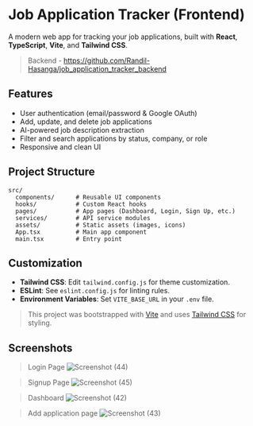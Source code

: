 # Job Application Tracker (Frontend)

A modern web app for tracking your job applications, built with **React**, **TypeScript**, **Vite**, and **Tailwind CSS**.
> Backend - https://github.com/Randil-Hasanga/job_application_tracker_backend

## Features

- User authentication (email/password & Google OAuth)
- Add, update, and delete job applications
- AI-powered job description extraction
- Filter and search applications by status, company, or role
- Responsive and clean UI

## Project Structure

```
src/
  components/      # Reusable UI components
  hooks/           # Custom React hooks
  pages/           # App pages (Dashboard, Login, Sign Up, etc.)
  services/        # API service modules
  assets/          # Static assets (images, icons)
  App.tsx          # Main app component
  main.tsx         # Entry point
```

## Customization

- **Tailwind CSS**: Edit `tailwind.config.js` for theme customization.
- **ESLint**: See `eslint.config.js` for linting rules.
- **Environment Variables**: Set `VITE_BASE_URL` in your `.env` file.


> This project was bootstrapped with [Vite](https://vitejs.dev/) and uses [Tailwind CSS](https://tailwindcss.com/) for styling.

## Screenshots


> Login Page
![Screenshot (44)](https://github.com/user-attachments/assets/577a7e86-7b02-4c52-a36d-d524471b6cfc)

> Signup Page
![Screenshot (45)](https://github.com/user-attachments/assets/bbfbac26-3b32-4179-a7ba-e5c3c1ba904f)

> Dashboard
![Screenshot (42)](https://github.com/user-attachments/assets/2b400fb2-26bd-43bc-a9bb-4eed1e26f893)

> Add application page
![Screenshot (43)](https://github.com/user-attachments/assets/7aae09da-fc86-456a-9e22-975e1ad26ddb)

